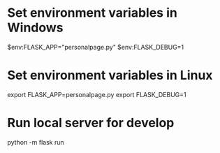 # Set environment variables in Windows
$env:FLASK_APP="personalpage.py"
$env:FLASK_DEBUG=1

# Set environment variables in Linux
export FLASK_APP=personalpage.py
export FLASK_DEBUG=1

# Run local server for develop
python -m flask run